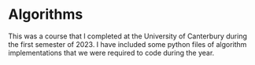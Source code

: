 # Algorithms 

This was a course that I completed at the University of Canterbury during the first semester of 2023.  I have included some python files of algorithm implementations that we were required to code during the year. 

